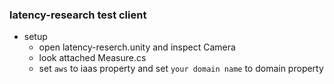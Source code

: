 ### latency-research test client
- setup
  - open latency-reserch.unity and inspect Camera
  - look attached Measure.cs
  - set `aws` to iaas property and set ```your domain name``` to domain property